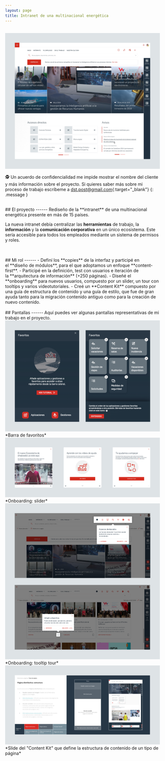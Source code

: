 ```yaml
---
layout: page
title: Intranet de una multinacional energética
---
```

<br>
<a href="{{ site.baseurl }}/assets/Intra_1.png" target="_blank">
    <img 
        src="/assets/Intra_1.png" 
        alt="Intra_1"
    >
</a>

🕵️ Un acuerdo de confidencialidad me impide mostrar el nombre del cliente y más información sobre el proyecto. Si quieres saber más sobre mi proceso de trabajo escríbeme a [dst.post@gmail.com](mailto:dst.post@gmail.com){:target="_blank"}
{: .message }



<br>
## El proyecto
------
Rediseño de la **intranet** de una multinacional energética presente en más de 15 países. 

La nueva intranet debía centralizar las **herramientas** de trabajo, la **información** y la **comunicación corporativa** en un único ecosistema. Este sería accesible para todos los empleados mediante un sistema de permisos y roles.


<br>
<br>
## Mi rol
------
- Definí los **copies** de la interfaz y participé en el **diseño de módulos**, para el que adoptamos un enfoque **content-first**.
- Participé en la definición, test con usuarios e iteración de la **arquitectura de información** (+250 páginas).
- Diseñé el **onboarding** para nuevos usuarios, compuesto por un slider, un tour con tooltips y varios videotutoriales.
- Creé un **Content Kit** compuesto por una guía de estructura de contenido y una guía de estilo, que fue de gran ayuda tanto para la migración contenido antiguo como para la creación de nuevo contenido.


<br>
<br>
## Pantallas
------
Aquí puedes ver algunas pantallas representativas de mi trabajo en el proyecto.

<br>
<a href="{{ site.baseurl }}/assets/Intra_2.png" target="_blank">
    <img 
        src="/assets/Intra_2.png" 
        alt="Intra_2"
    >
</a>
*Barra de favoritos*

<br>
<a href="{{ site.baseurl }}/assets/Intra_3.png" target="_blank">
    <img 
        src="/assets/Intra_3.png" 
        alt="Intra_3"
    >
</a>
*Onboarding: slider*

<br>
<a href="{{ site.baseurl }}/assets/Intra_4.png" target="_blank">
    <img 
        src="/assets/Intra_4.png" 
        alt="Intra_4"
    >
</a>
*Onboarding: tooltip tour*

<br>
<a href="{{ site.baseurl }}/assets/Intra_5.png" target="_blank">
    <img 
        src="/assets/Intra_5.png" 
        alt="Intra_5"
    >
</a>
*Slide del "Content Kit" que define la estructura de contenido de un tipo de página*

<br>
